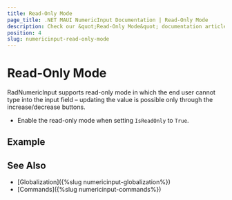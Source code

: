 ```yaml
---
title: Read-Only Mode
page_title: .NET MAUI NumericInput Documentation | Read-Only Mode
description: Check our &quot;Read-Only Mode&quot; documentation article for Telerik NumericInput for .NET MAUI
position: 4
slug: numericinput-read-only-mode
---
```


# Read-Only Mode

RadNumericInput supports read-only mode in which the end user cannot type into the input field – updating the value is possible only through the increase/decrease buttons. 


* Enable the read-only mode when setting `IsReadOnly` to `True`.

## Example


## See Also

- [Globalization]({%slug numericinput-globalization%})
- [Commands]({%slug numericinput-commands%})
